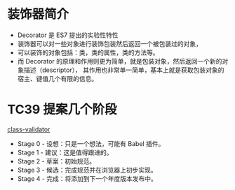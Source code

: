 # 装饰器简介

- Decorator 是 ES7 提出的实验性特性
- 装饰器可以对一些对象进行装饰包装然后返回一个被包装过的对象，
- 可以装饰的对象包括：类，类的属性，类的方法等。
- 而 Decorator 的原理和作用则更为简单，就是包装对象，然后返回一个新的对象描述（descriptor），
  其作用也非常单一简单，基本上就是获取包装对象的宿主、键值几个有限的信息。

# TC39 提案几个阶段

[class-validator](https://github.com/typestack/class-validator)

- Stage 0 - 设想：只是一个想法，可能有 Babel 插件。
- Stage 1 - 建议：这是值得跟进的。
- Stage 2 - 草案：初始规范。
- Stage 3 - 候选：完成规范并在浏览器上初步实现。
- Stage 4 - 完成：将添加到下一个年度版本发布中。

